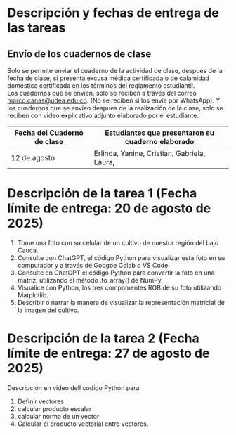 # Descripción y fechas de entrega de las tareas  

## Envío de los cuadernos de clase  

Solo se permite enviar el cuaderno de la actividad de clase, después de la fecha de clase, si presenta excusa médica certificada o de calamidad doméstica certificada en los términos del reglamento estudiantil.  
Los cuadernos que se envíen, solo se reciben a través del correo marco.canas@udea.edu.co. (No se reciben si los envía por WhatsApp). Y los cuadernos que se envíen despues de la realización de la clase, solo se reciben con video explicativo adjunto elaborado por el estudiante.   


|Fecha del Cuaderno de clase|Estudiantes que presentaron su cuaderno elaborado|
|---------------------------|-------------------------------------------------|
|12 de agosto|Erlinda, Yanine, Cristian, Gabriela, Laura, |  

# Descripción de la tarea 1 (Fecha límite de entrega: 20 de agosto de 2025)    

1. Tome una foto con su celular de un cultivo de nuestra región del bajo Cauca. 
2. Consulte con ChatGPT, el código Python para visualizar esta foto en su computador y a través de Googoe Colab o VS Code. 
3. Consulte en ChatGPT el código Python para convertir la foto en una matriz, utilizando el método .to_array() de NumPy. 
4. Visualice con Python, los tres compomentes RGB de su foto utilizando Matplotlib. 
5. Describir o narrar la manera de visualizar la representación matricial de la imagen del cultivo. 


# Descripción de la tarea 2 (Fecha límite de entrega: 27 de agosto de 2025)  

Descripción en video dell código Python para: 
1. Definir vectores 
2. calcular producto escalar
3. calcular norma de un vector
4. Calcular el producto vectorial entre vectores. 